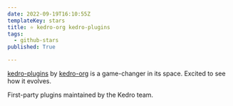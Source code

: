 ```yaml
---
date: 2022-09-19T16:10:55Z
templateKey: stars
title: ⭐ kedro-org kedro-plugins
tags:
  - github-stars
published: True

---
```


[kedro-plugins](https://github.com/kedro-org/kedro-plugins) by [kedro-org](https://github.com/kedro-org) is a game-changer in its space. Excited to see how it evolves.

First-party plugins maintained by the Kedro team.
